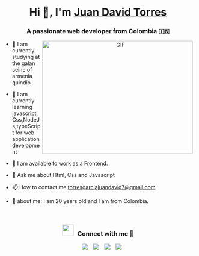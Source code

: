 <h1 align="center">Hi 👋, I'm <a href="https://100rabhcsmc.github.io/Me.io/" target="blank">
Juan David Torres</a></h1>
<h3 align="center">A passionate web developer from Colombia &#127470;&#127475</h3>

<a target="_blank" align="center">
  <img align="right" top="500" height="300" width="400" alt="GIF" src="https://media.giphy.com/media/SWoSkN6DxTszqIKEqv/giphy.gif">
</a>

- 🔭 I am currently studying at the galan seine of armenia quindio

- 🌱 I am currently learning javascript,Css,NodeJs,typeScript for web application development

- 🤝 I am available to work as a Frontend.

- 💬 Ask me about Html, Css and Javascript

- 📫 How to contact me torresgarciajuandavid7@gmail.com

- 📄 about me: I am 20 years old and I am from Colombia.
<br/>
<h3 align="center" > <img src="https://media.giphy.com/media/iY8CRBdQXODJSCERIr/giphy.gif" width="30" height="30" style="margin-right: 10px;">Connect with me 🤝 </h3>

<p align="center">

 <div align="center"  class="icons-social" style="margin-left: 10px;">
        <a style="margin-left: 10px;" target="_blank" href="https://github.com/JuanDavidTorres1961/Juandavid">
		<img src="https://img.icons8.com/doodle/40/000000/github--v1.png"></a>
        <a style="margin-left: 10px;" target="_blank" href="https://www.instagram.com/___61t_/">
			<img src="https://img.icons8.com/doodle/40/000000/instagram-new--v2.png"></a>
		<a style="margin-left: 10px;" target="_blank" href="">
			<img src="https://img.icons8.com/doodle/1x/twitter-squared--v2.png" ></a>
		<a style="margin-left: 10px;" target="_blank" href="https://www.youtube.com/channel/UCiCzPHRpT-C7_WIDZlZ1gZA">
				<img src="https://img.icons8.com/doodle/1x/youtube--v2.png" ></a>
      </div>

</p>






